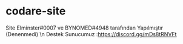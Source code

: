 # codare-site
Site Elminster#0007 ve BYNOMED#4948 tarafından Yapılmıştır (Denenmedi) \n Destek Sunucumuz :https://discord.gg/mDs8tRNVFt
